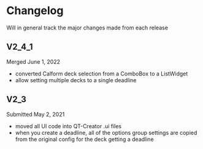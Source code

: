 # Changelog
Will in general track the major changes made from each release

## V2_4_1
Merged June 1, 2022
* converted Calform deck selection from a ComboBox to a ListWidget 
* allow setting multiple decks to a single deadline

## V2_3
Submitted May 2, 2021
* moved all UI code into QT-Creator .ui files
* when you create a deadline, all of the options group settings are copied from the original config for the deck getting a deadline
